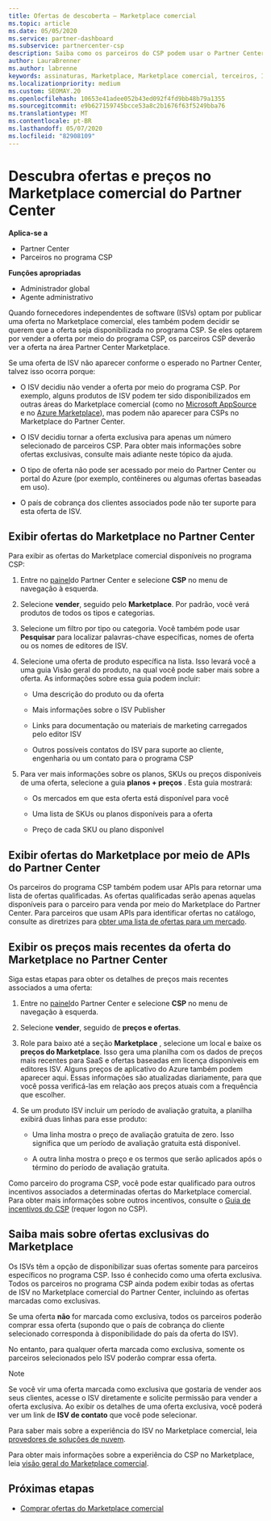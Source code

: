 ```yaml
---
title: Ofertas de descoberta – Marketplace comercial
ms.topic: article
ms.date: 05/05/2020
ms.service: partner-dashboard
ms.subservice: partnercenter-csp
description: Saiba como os parceiros do CSP podem usar o Partner Center para exibir ou pesquisar o Marketplace para ofertas de SaaS ou preços de ISVs (fornecedores independentes de software).
author: LauraBrenner
ms.author: labrenne
keywords: assinaturas, Marketplace, Marketplace comercial, terceiros, ISV, ofertas de SaaS, programa de provedor de soluções na nuvem, programa CSP, parceiros CSP
ms.localizationpriority: medium
ms.custom: SEOMAY.20
ms.openlocfilehash: 10653e41adee052b43ed092f4fd9bb48b79a1355
ms.sourcegitcommit: e9b627159745bcce53a8c2b1676f63f5249bba76
ms.translationtype: MT
ms.contentlocale: pt-BR
ms.lasthandoff: 05/07/2020
ms.locfileid: "82908109"
---
```

# <a name="discover-offers-and-pricing-in-the-partner-center-commercial-marketplace"></a>Descubra ofertas e preços no Marketplace comercial do Partner Center

**Aplica-se a**

- Partner Center
- Parceiros no programa CSP

**Funções apropriadas**

- Administrador global
- Agente administrativo

Quando fornecedores independentes de software (ISVs) optam por publicar uma oferta no Marketplace comercial, eles também podem decidir se querem que a oferta seja disponibilizada no programa CSP. Se eles optarem por vender a oferta por meio do programa CSP, os parceiros CSP deverão ver a oferta na área Partner Center Marketplace.

Se uma oferta de ISV não aparecer conforme o esperado no Partner Center, talvez isso ocorra porque:

- O ISV decidiu não vender a oferta por meio do programa CSP. Por exemplo, alguns produtos de ISV podem ter sido disponibilizados em outras áreas do Marketplace comercial (como no [Microsoft AppSource](https://appsource.microsoft.com/) e no [Azure Marketplace](https://azuremarketplace.microsoft.com/)), mas podem não aparecer para CSPs no Marketplace do Partner Center.

- O ISV decidiu tornar a oferta exclusiva para apenas um número selecionado de parceiros CSP. Para obter mais informações sobre ofertas exclusivas, consulte mais adiante neste tópico da ajuda.

- O tipo de oferta não pode ser acessado por meio do Partner Center ou portal do Azure (por exemplo, contêineres ou algumas ofertas baseadas em uso).

- O país de cobrança dos clientes associados pode não ter suporte para esta oferta de ISV.

## <a name="view-marketplace-offers-in-partner-center"></a>Exibir ofertas do Marketplace no Partner Center

Para exibir as ofertas do Marketplace comercial disponíveis no programa CSP: 

1. Entre no [painel](https://partner.microsoft.com/dashboard)do Partner Center e selecione **CSP** no menu de navegação à esquerda.

2. Selecione **vender**, seguido pelo **Marketplace**. Por padrão, você verá produtos de todos os tipos e categorias.

3. Selecione um filtro por tipo ou categoria. Você também pode usar **Pesquisar** para localizar palavras-chave específicas, nomes de oferta ou os nomes de editores de ISV.

4. Selecione uma oferta de produto específica na lista. Isso levará você a uma guia Visão geral do produto, na qual você pode saber mais sobre a oferta. As informações sobre essa guia podem incluir: 

    - Uma descrição do produto ou da oferta

    - Mais informações sobre o ISV Publisher

    - Links para documentação ou materiais de marketing carregados pelo editor ISV

    - Outros possíveis contatos do ISV para suporte ao cliente, engenharia ou um contato para o programa CSP

5. Para ver mais informações sobre os planos, SKUs ou preços disponíveis de uma oferta, selecione a guia **planos + preços** . Esta guia mostrará:

    - Os mercados em que esta oferta está disponível para você

    - Uma lista de SKUs ou planos disponíveis para a oferta

    - Preço de cada SKU ou plano disponível

## <a name="view-marketplace-offers-via-partner-center-apis"></a>Exibir ofertas do Marketplace por meio de APIs do Partner Center

Os parceiros do programa CSP também podem usar APIs para retornar uma lista de ofertas qualificadas. As ofertas qualificadas serão apenas aquelas disponíveis para o parceiro para venda por meio do Marketplace do Partner Center. Para parceiros que usam APIs para identificar ofertas no catálogo, consulte as diretrizes para [obter uma lista de ofertas para um mercado](https://docs.microsoft.com/partner-center/develop/create-subscription-azure-marketplace-products#get-a-list-of-offers-for-a-market).

## <a name="view-the-latest-marketplace-offer-pricing-in-partner-center"></a>Exibir os preços mais recentes da oferta do Marketplace no Partner Center

Siga estas etapas para obter os detalhes de preços mais recentes associados a uma oferta:

1. Entre no [painel](https://partner.microsoft.com/dashboard)do Partner Center e selecione **CSP** no menu de navegação à esquerda.

2. Selecione **vender**, seguido de **preços e ofertas**.

3. Role para baixo até a seção **Marketplace** , selecione um local e baixe os **preços do Marketplace**. Isso gera uma planilha com os dados de preços mais recentes para SaaS e ofertas baseadas em licença disponíveis em editores ISV. Alguns preços de aplicativo do Azure também podem aparecer aqui. Essas informações são atualizadas diariamente, para que você possa verificá-las em relação aos preços atuais com a frequência que escolher.

4. Se um produto ISV incluir um período de avaliação gratuita, a planilha exibirá duas linhas para esse produto:

    - Uma linha mostra o preço de avaliação gratuita de zero. Isso significa que um período de avaliação gratuita está disponível.

    - A outra linha mostra o preço e os termos que serão aplicados após o término do período de avaliação gratuita.

Como parceiro do programa CSP, você pode estar qualificado para outros incentivos associados a determinadas ofertas do Marketplace comercial. Para obter mais informações sobre outros incentivos, consulte o [Guia de incentivos do CSP](https://aka.ms/partnerincentives) (requer logon no CSP).

## <a name="learn-about-marketplace-exclusive-offers"></a>Saiba mais sobre ofertas exclusivas do Marketplace

Os ISVs têm a opção de disponibilizar suas ofertas somente para parceiros específicos no programa CSP. Isso é conhecido como uma oferta exclusiva. Todos os parceiros no programa CSP ainda podem exibir todas as ofertas de ISV no Marketplace comercial do Partner Center, incluindo as ofertas marcadas como exclusivas.

Se uma oferta **não** for marcada como exclusiva, todos os parceiros poderão comprar essa oferta (supondo que o país de cobrança do cliente selecionado corresponda à disponibilidade do país da oferta do ISV).

No entanto, para qualquer oferta marcada como exclusiva, somente os parceiros selecionados pelo ISV poderão comprar essa oferta.

> [!NOTE]
> Se você vir uma oferta marcada como exclusiva que gostaria de vender aos seus clientes, acesse o ISV diretamente e solicite permissão para vender a oferta exclusiva. Ao exibir os detalhes de uma oferta exclusiva, você poderá ver um link de **ISV de contato** que você pode selecionar.

Para saber mais sobre a experiência do ISV no Marketplace comercial, leia [provedores de soluções de nuvem](https://docs.microsoft.com/azure/marketplace/cloud-solution-providers).

Para obter mais informações sobre a experiência do CSP no Marketplace, leia [visão geral do Marketplace comercial](csp-commercial-marketplace-overview.md).

## <a name="next-steps"></a>Próximas etapas

- [Comprar ofertas do Marketplace comercial](csp-commercial-marketplace-purchase.md)
